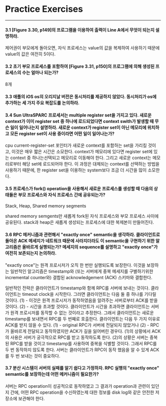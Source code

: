 # Practice Exercises
---

#### 3.1 [Figure 3.30, p149]의 프로그램을 이용하여 출력이 Line A에서 무엇이 되는지 설명하라.
제어권이 부모에게 돌아오면, 자식 프로세스는 value의 값을 복제하여 사용하기 때문에 value의 값은 여전히 5이다.

#### 3.2 초기 부모 프로세스를 포함하여 [Figure 3.31, p150]의 프로그램에 의해 생성된 프로세스의 수는 얼마나 되는가?
8개

#### 3.3 애플의 iOS os의 오리지날 버전은 동시처리를 제공하지 않았다. 동시처리가 os에 추가하는 세 가지 주요 복잡도를 논의하라.

#### 3.4 Sun UltraSPARC 프로세서는 multiple register set을 가지고 있다. 새로운 context가 이미 register set 중 하나에 로드되었다면 context swith가 발생할 때 무슨 일이 일어나는지 설명하라. 새로운 context가 register set이 아닌 메모리에 위치하고 모든 register set이 사용 중이라면 어떤 일이 일어나는가?
cpu current-register-set 포인터가 새로운 context를 포함하는 set을 가리킬 것이고, 이것은 매우 짧은 시간은 소모한다. context가 메모리에 있다면 register set에 있는 context 중 하나는선택되고 메모리로 이동해야 한다. 그리고 새로운 context는 메모리로부터 해당 set에 로드되어야 한다. 이 과정은 대체되는 context를 선택하는 방법을 사용하기 때문에, 한 register set을 이용하는 system보다 조금 더 시간을 많이 소모한다.

#### 3.5 프로세스가 fork() operation을 사용해서 새로운 프로세스를 생성할 때 다음의 상태들은 부모 프로세스와 자식 프로세스 간에 공유되는가?
Stack, Heap, Shared memory segments

shared memory semgents만 새롭게 fork된 자식 프로세스와 부모 프로세스 사이에 공유된다. stack과 heap은 새롭게 생성되는 프로세스에 대한 복제본이 만들어진다.

#### 3.6 RPC 메커니즘과 관련해서 "exactly once" semantic을 생각하라. 클라이언트로 돌아온 ACK 메세지가 네트워크 때문에 사라지더라도 이 semantic을 구현하기 위한 알고리즘은 올바르게 실행되는가? 메세지의 sequence를 설명하고 "exactly once"가 여전히 보존되는지 논의하라.

"exactly once"는 원격 프로시저가 오직 한 번만 실행되도록 보장한다. 이것을 보장하는 일반적인 알고리즘은 timestamp와 (또는 서버에게 중복 메세지를 구별하기위한 incremental counter와) 결합된 acknowledgement (ACK) 스키마와 결합한다.

일반적인 전략은 클라이언트가 timestamp와 함께 RPC를 서버에 보내는 것이다. 클라이언트는 timeout clock을 시작한다. 그러면 클라이언트는 다음 둘 중 하나를 기다릴 것이다. (1) - 이것은 원격 프로시저가 동작하였음을 알려주는 서버로부터 ACK를 받을 것이다. (2) - 시간을 초과할 것이다. 클라이언트가 시간을 초과하면 클라이언트는 서버가 원격 프로시저를 동작할 수 없는 것이라고 추정한다. 그래서 클라이언트는 새로운 timestamp를 보내면서 RPC를 두 번째로 호출한다. 클라이언트는 다음 두 가지 이유로 ACK를 받지 않을 수 있다. (1) - original RPC가 서버에 전달되지 않았거나 (2) - RPC가 올바르게 전달되고 동작하였지만 ACK가 길을 잃어버린 경우다. (1)의 상황에서 ACK의 사용은 서버가 궁극적으로 RPC를 받고 동작하도록 한다. (2)의 상황은 서버는 중복된 RPC를 받을 것이고 timestamp를 사용하여 중복을 식별할 것이다. 그래서 RPC를 두 번 동작하지 않도록 한다. 서버는 클라이언트가 RPC이 동작 했음을 알 수 있게 ACK를 두 번 보내는 것이 중요하다.

#### 3.7 분산 시스템이 서버의 실패를 알기 쉽다고 가정하자. RPC 실행의 "exactly once" semantic를 보장하는데 어떤 메커니즘이 필요한가?
서버는 RPC operation이 성공적으로 동작하였고 그 결과가 operation과 관련이 있던지 간에, 어떤 RPC operation을 수신하였는제 대한 정보를 disk log와 같은 안전한 저장소에 보관해야 한다.
